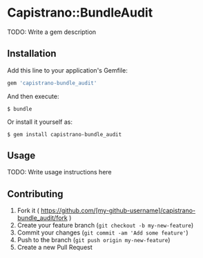 # Capistrano::BundleAudit

TODO: Write a gem description

## Installation

Add this line to your application's Gemfile:

```ruby
gem 'capistrano-bundle_audit'
```

And then execute:

    $ bundle

Or install it yourself as:

    $ gem install capistrano-bundle_audit

## Usage

TODO: Write usage instructions here

## Contributing

1. Fork it ( https://github.com/[my-github-username]/capistrano-bundle_audit/fork )
2. Create your feature branch (`git checkout -b my-new-feature`)
3. Commit your changes (`git commit -am 'Add some feature'`)
4. Push to the branch (`git push origin my-new-feature`)
5. Create a new Pull Request
